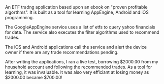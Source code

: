 An ETF tradng application based upon an ebook on "proven profitable algorthms". It is built as a tool for learning AppEngine, Android and iOS programming. 

The GoogleAppEngine service uses a list of etfs to query yahoo financials for data. The service also executes the filter algorithms used to recommend trades. 

The iOS and Android applications call the service and alert the device owner if there are any trade recommendations pending.

After writing the applications, I ran a live test, borrowing $2000.00 from my household account and following the recommended trades. As a tool for learning, it was invaluable. It was also very efficiant at losing money as $2000.00 became $700.00!
